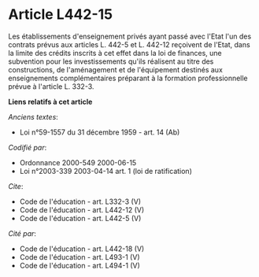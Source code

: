 # Article L442-15

Les établissements d'enseignement privés ayant passé avec l'Etat l'un des contrats prévus aux articles L. 442-5 et L. 442-12
reçoivent de l'Etat, dans la limite des crédits inscrits à cet effet dans la loi de finances, une subvention pour les
investissements qu'ils réalisent au titre des constructions, de l'aménagement et de l'équipement destinés aux enseignements
complémentaires préparant à la formation professionnelle prévue à l'article L. 332-3.

**Liens relatifs à cet article**

_Anciens textes_:

  - Loi n°59-1557 du 31 décembre 1959 - art. 14 (Ab)

_Codifié par_:

  - Ordonnance 2000-549 2000-06-15
  - Loi n°2003-339 2003-04-14 art. 1 (loi de ratification)

_Cite_:

  - Code de l'éducation - art. L332-3 (V)
  - Code de l'éducation - art. L442-12 (V)
  - Code de l'éducation - art. L442-5 (V)

_Cité par_:

  - Code de l'éducation - art. L442-18 (V)
  - Code de l'éducation - art. L493-1 (V)
  - Code de l'éducation - art. L494-1 (V)
